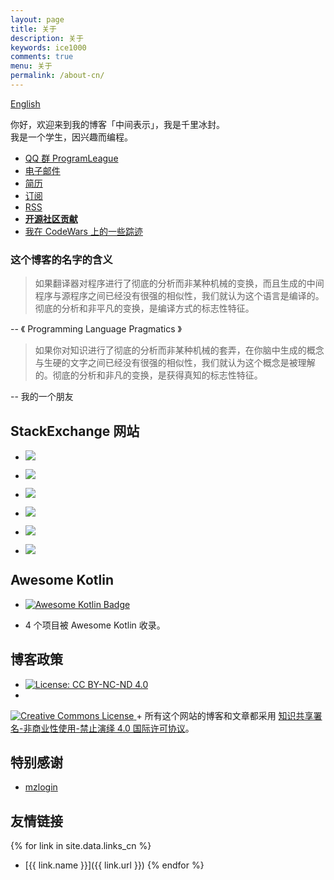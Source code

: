 ```yaml
---
layout: page
title: 关于
description: 关于
keywords: ice1000
comments: true
menu: 关于
permalink: /about-cn/
---
```


[English](../about/)

你好，欢迎来到我的博客「中间表示」，我是千里冰封。  
我是一个学生，因兴趣而编程。

+ [QQ 群 ProgramLeague](http://shang.qq.com/wpa/qunwpa?idkey=b75f6d506820d00cd5e7fc78fc5e5487a3444a4a6af06e9e6fa72bccf3fa9d1a)
+ [电子邮件](mailto:ice1000@kotliner.cn)
+ [简历](../resume-cn/)
+ [订阅](../subscribe-cn/)
+ [RSS](../feed.xml)
+ [**开源社区贡献**](../opensource-contributions/)
+ [我在 CodeWars 上的一些踪迹](../codewars-cn/)

### 这个博客的名字的含义

> 如果翻译器对程序进行了彻底的分析而非某种机械的变换，而且生成的中间程序与源程序之间已经没有很强的相似性，我们就认为这个语言是编译的。彻底的分析和非平凡的变换，是编译方式的标志性特征。

-- 《 Programming Language Pragmatics 》

> 如果你对知识进行了彻底的分析而非某种机械的套弄，在你脑中生成的概念与生硬的文字之间已经没有很强的相似性，我们就认为这个概念是被理解的。彻底的分析和非凡的变换，是获得真知的标志性特征。

-- 我的一个朋友

## StackExchange 网站

+ [![](https://img.shields.io/badge/StackOverflow-Developer%20Story-lightgrey.svg)](http://stackoverflow.com/story/ice1000)

+ [![](http://stackoverflow.com/users/flair/7083401.png)](http://stackoverflow.com/users/7083401/ice1000 "profile for ice1000 at Stack Overflow, Q&A for professional and enthusiast programmers")
+ [![](https://gamedev.stackexchange.com/users/flair/106607.png)](https://gamedev.stackexchange.com/users/106607/ice1000 "profile for ice1000 at Game Development Stack Exchange, Q&A for professional and independent game developers")
+ [![](https://codegolf.stackexchange.com/users/flair/70943.png)](https://codegolf.stackexchange.com/users/70943/ice1000 "profile for ice1000 at Programming Puzzles & Code Golf Stack Exchange, Q&A for programming puzzle enthusiasts and code golfers")
+ [![](https://askubuntu.com/users/flair/721173.png)](https://askubuntu.com/users/721173/ice1000 "profile for ice1000 at Ask Ubuntu, Q&A for Ubuntu users and developers")
+ [![](https://tex.stackexchange.com/users/flair/145304.png)](https://tex.stackexchange.com/users/145304/ice1000 "profile for ice1000 at TeX - LaTeX Stack Exchange, Q&amp;A for users of TeX, LaTeX, ConTeXt, and related typesetting systems")

## Awesome Kotlin

+ [![Awesome Kotlin Badge](https://kotlin.link/awesome-kotlin.svg)](https://kotlin.link/?q=ice)

+ 4 个项目被 Awesome Kotlin 收录。

<!-- ## Contact -->

<!-- {% for website in site.data.social %} -->
<!-- * {{ website.sitename }}：[@{{ website.name }}]({{ website.url }}) -->
<!-- {% endfor %} -->


## 博客政策

+ [![License: CC BY-NC-ND 4.0](https://img.shields.io/badge/协议-知识共享署名--非商业性使用--禁止演绎%204.0-lightgrey.svg)](http://creativecommons.org/licenses/by-nc-nd/4.0/)
+ <a rel="license" href="http://creativecommons.org/licenses/by-nc-nd/4.0/">
<img alt="Creative Commons License" style="border-width:0" src="https://i.creativecommons.org/l/by-nc-nd/4.0/88x31.png" />
</a>
+ 所有这个网站的博客和文章都采用
<a rel="license" href="http://creativecommons.org/licenses/by-nc-nd/4.0/">
知识共享署名-非商业性使用-禁止演绎 4.0 国际许可协议</a>。

## 特别感谢

+ [mzlogin](https://mzlogin.github.io)

## 友情链接

{% for link in site.data.links_cn %}
* [{{ link.name }}]({{ link.url }})
{% endfor %}
